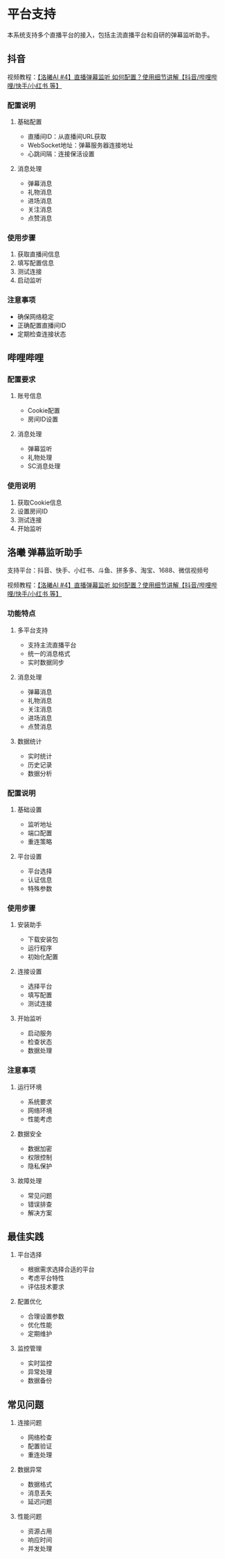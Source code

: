 # 平台支持

本系统支持多个直播平台的接入，包括主流直播平台和自研的弹幕监听助手。

## 抖音

视频教程：[【洛曦AI #4】直播弹幕监听 如何配置？使用细节讲解【抖音/哔哩哔哩/快手/小红书 等】](https://www.bilibili.com/video/BV11i6RYMEuM)

### 配置说明

1. 基础配置
   - 直播间ID：从直播间URL获取
   - WebSocket地址：弹幕服务器连接地址
   - 心跳间隔：连接保活设置

2. 消息处理
   - 弹幕消息
   - 礼物消息
   - 进场消息
   - 关注消息
   - 点赞消息

### 使用步骤

1. 获取直播间信息
2. 填写配置信息
3. 测试连接
4. 启动监听

### 注意事项

- 确保网络稳定
- 正确配置直播间ID
- 定期检查连接状态

## 哔哩哔哩

### 配置要求

1. 账号信息
   - Cookie配置
   - 房间ID设置

2. 消息处理
   - 弹幕监听
   - 礼物处理
   - SC消息处理

### 使用说明

1. 获取Cookie信息
2. 设置房间ID
3. 测试连接
4. 开始监听

## 洛曦 弹幕监听助手

支持平台：抖音、快手、小红书、斗鱼、拼多多、淘宝、1688、微信视频号

视频教程：[【洛曦AI #4】直播弹幕监听 如何配置？使用细节讲解【抖音/哔哩哔哩/快手/小红书 等】](https://www.bilibili.com/video/BV11i6RYMEuM)

### 功能特点

1. 多平台支持
   - 支持主流直播平台
   - 统一的消息格式
   - 实时数据同步

2. 消息处理
   - 弹幕消息
   - 礼物消息
   - 关注消息
   - 进场消息
   - 点赞消息

3. 数据统计
   - 实时统计
   - 历史记录
   - 数据分析

### 配置说明

1. 基础设置
   - 监听地址
   - 端口配置
   - 重连策略

2. 平台设置
   - 平台选择
   - 认证信息
   - 特殊参数

### 使用步骤

1. 安装助手
   - 下载安装包
   - 运行程序
   - 初始化配置

2. 连接设置
   - 选择平台
   - 填写配置
   - 测试连接

3. 开始监听
   - 启动服务
   - 检查状态
   - 数据处理

### 注意事项

1. 运行环境
   - 系统要求
   - 网络环境
   - 性能考虑

2. 数据安全
   - 数据加密
   - 权限控制
   - 隐私保护

3. 故障处理
   - 常见问题
   - 错误排查
   - 解决方案

## 最佳实践

1. 平台选择
   - 根据需求选择合适的平台
   - 考虑平台特性
   - 评估技术要求

2. 配置优化
   - 合理设置参数
   - 优化性能
   - 定期维护

3. 监控管理
   - 实时监控
   - 异常处理
   - 数据备份

## 常见问题

1. 连接问题
   - 网络检查
   - 配置验证
   - 重连处理

2. 数据异常
   - 数据格式
   - 消息丢失
   - 延迟问题

3. 性能问题
   - 资源占用
   - 响应时间
   - 并发处理